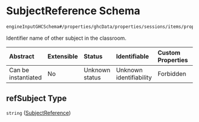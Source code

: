 # SubjectReference Schema

```txt
engineInputGHCSchema#/properties/ghcData/properties/sessions/items/properties/otherElementsInClassRooms/items/properties/refSubject
```

Identifier name of other subject in the classroom.

| Abstract            | Extensible | Status         | Identifiable            | Custom Properties | Additional Properties | Access Restrictions | Defined In                                                        |
| :------------------ | :--------- | :------------- | :---------------------- | :---------------- | :-------------------- | :------------------ | :---------------------------------------------------------------- |
| Can be instantiated | No         | Unknown status | Unknown identifiability | Forbidden         | Allowed               | none                | [ghc.schema.json*](../out/ghc.schema.json "open original schema") |

## refSubject Type

`string` ([SubjectReference](ghc-properties-ghcdata-properties-sessions-session-properties-otherelementsinclassroomslist-otherelementsinclassrooms-properties-subjectreference.md))
